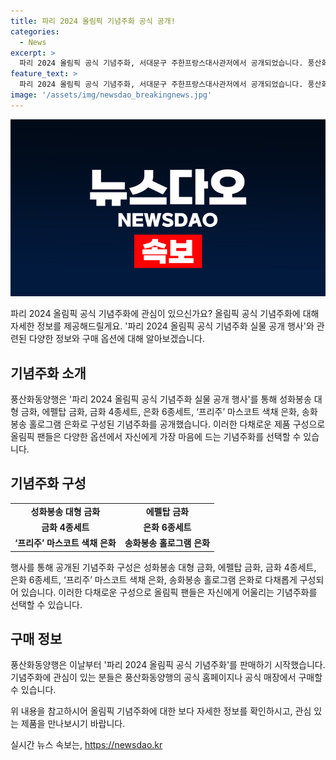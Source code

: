 ```yaml
---
title: 파리 2024 올림픽 기념주화 공식 공개!
categories:
  - News
excerpt: >
  파리 2024 올림픽 공식 기념주화, 서대문구 주한프랑스대사관저에서 공개되었습니다. 풍산화동양행에서 판매 중인 이 기념주화는 성화봉송 대형 금화, 에펠탑 금화 등으로 구성되어 있습니다. 프리주 마스코트 색채 은화와 송화봉송 홀로그램 은화도 포함돼 있죠. 스펙타클한 디자인으로 올림픽 애호가들의 이목을 사로잡을 전망입니다.
feature_text: >
  파리 2024 올림픽 공식 기념주화, 서대문구 주한프랑스대사관저에서 공개되었습니다. 풍산화동양행에서 판매 중인 이 기념주화는 성화봉송 대형 금화, 에펠탑 금화 등으로 구성되어 있습니다. 프리주 마스코트 색채 은화와 송화봉송 홀로그램 은화도 포함돼 있죠. 스펙타클한 디자인으로 올림픽 애호가들의 이목을 사로잡을 전망입니다.
image: '/assets/img/newsdao_breakingnews.jpg'
---
```


<p><img src="/assets/img/newsdao_breakingnews.jpg" alt="bookingtag 속보" /></p>

<p>파리 2024 올림픽 공식 기념주화에 관심이 있으신가요? 올림픽 공식 기념주화에 대해 자세한 정보를 제공해드릴게요. '파리 2024 올림픽 공식 기념주화 실물 공개 행사'와 관련된 다양한 정보와 구매 옵션에 대해 알아보겠습니다. </p>

<h2 data-ke-size="size26">기념주화 소개</h2>

<p data-ke-size="size16">풍산화동양행은 '파리 2024 올림픽 공식 기념주화 실물 공개 행사'를 통해 성화봉송 대형 금화, 에펠탑 금화, 금화 4종세트, 은화 6종세트, ‘프리주’ 마스코트 색채 은화, 송화봉송 홀로그램 은화로 구성된 기념주화를 공개했습니다. 이러한 다채로운 제품 구성으로 올림픽 팬들은 다양한 옵션에서 자신에게 가장 마음에 드는 기념주화를 선택할 수 있습니다.</p>

<h2 data-ke-size="size26">기념주화 구성</h2>

<table>
  <tr>
    <td style="text-align: center; height: 17px;"><b>성화봉송 대형 금화</b></td>
    <td style="text-align: center; height: 17px;"><b>에펠탑 금화</b></td>
  </tr>
  <tr>
    <td style="text-align: center; height: 17px;"><b>금화 4종세트</b></td>
    <td style="text-align: center; height: 17px;"><b>은화 6종세트</b></td>
  </tr>
  <tr>
    <td style="text-align: center; height: 17px;"><b>‘프리주’ 마스코트 색채 은화</b></td>
    <td style="text-align: center; height: 17px;"><b>송화봉송 홀로그램 은화</b></td>
  </tr>
</table>

<p data-ke-size="size16">행사를 통해 공개된 기념주화 구성은 성화봉송 대형 금화, 에펠탑 금화, 금화 4종세트, 은화 6종세트, ‘프리주’ 마스코트 색채 은화, 송화봉송 홀로그램 은화로 다채롭게 구성되어 있습니다. 이러한 다채로운 구성으로 올림픽 팬들은 자신에게 어울리는 기념주화를 선택할 수 있습니다.</p>

<h2 data-ke-size="size26">구매 정보</h2>

<p data-ke-size="size16">풍산화동양행은 이날부터 '파리 2024 올림픽 공식 기념주화'를 판매하기 시작했습니다. 기념주화에 관심이 있는 분들은 풍산화동양행의 공식 홈페이지나 공식 매장에서 구매할 수 있습니다.</p>

<p>위 내용을 참고하시어 올림픽 기념주화에 대한 보다 자세한 정보를 확인하시고, 관심 있는 제품을 만나보시기 바랍니다.</p>
실시간 뉴스 속보는, <a href="https://newsdao.kr" rel="dofollow">https://newsdao.kr</a>


